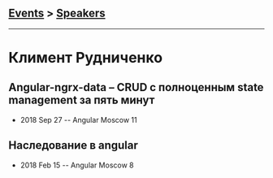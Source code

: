 ## [Events](../README.md) > [Speakers](../speakers.md)
---

# Климент Рудниченко

## Angular-ngrx-data – CRUD с полноценным state management за пять минут
- 2018 Sep 27 -- Angular Moscow 11    
## Наследование в angular
- 2018 Feb 15 -- Angular Moscow 8    
